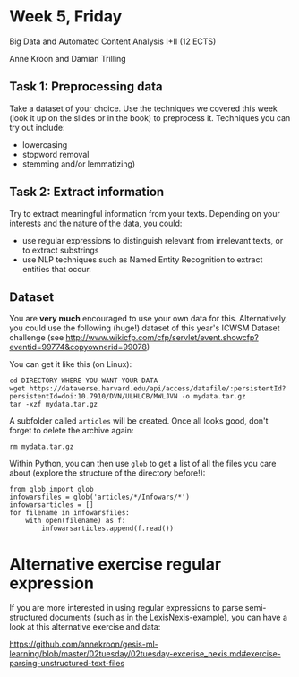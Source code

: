 # Week 5, Friday
Big Data and Automated Content Analysis I+II (12 ECTS)

Anne Kroon and Damian Trilling


## Task 1: Preprocessing data

Take a dataset of your choice. Use the techniques we covered this week (look it up on the slides or in the book) to preprocess it. Techniques you can try out include:

- lowercasing
- stopword removal
- stemming and/or lemmatizing)


## Task 2: Extract information

Try to extract meaningful information from your texts. Depending on your interests and the nature of the data, you could:

- use regular expressions to distinguish relevant from irrelevant texts, or to extract substrings
- use NLP techniques such as Named Entity Recognition to extract entities that occur.

## Dataset


You are **very much** encouraged to use your own data for this. Alternatively, you could use the following (huge!) dataset of this year's ICWSM Dataset challenge (see http://www.wikicfp.com/cfp/servlet/event.showcfp?eventid=99774&copyownerid=99078)

You can get it like this (on Linux):

```
cd DIRECTORY-WHERE-YOU-WANT-YOUR-DATA
wget https://dataverse.harvard.edu/api/access/datafile/:persistentId?persistentId=doi:10.7910/DVN/ULHLCB/MWLJVN -o mydata.tar.gz
tar -xzf mydata.tar.gz
```
A subfolder called `articles` will be created. Once all looks good, don't forget to delete the archive again:
```
rm mydata.tar.gz
```

Within Python, you can then use `glob` to get a list of all the files you care about (explore the structure of the directory before!):

```
from glob import glob
infowarsfiles = glob('articles/*/Infowars/*')
infowarsarticles = []
for filename in infowarsfiles:
    with open(filename) as f:
	    infowarsarticles.append(f.read())
```


# Alternative exercise regular expression

If you are more interested in using regular expressions to parse semi-structured documents (such as in the LexisNexis-example), you can have a look at this alternative exercise and data:

https://github.com/annekroon/gesis-ml-learning/blob/master/02tuesday/02tuesday-excerise_nexis.md#exercise-parsing-unstructured-text-files
